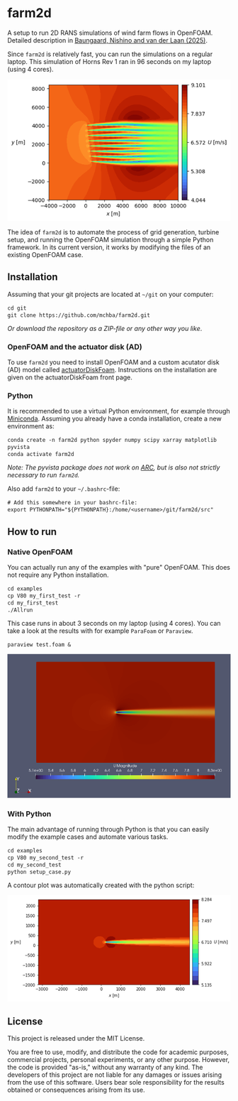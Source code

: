 # farm2d

A setup to run 2D RANS simulations of wind farm flows in OpenFOAM. Detailed description in [Baungaard, Nishino and van der Laan (2025)](https://wes.copernicus.org/preprints/wes-2025-50/).

Since `farm2d` is relatively fast, you can run the simulations on a regular laptop. This simulation of Horns Rev 1 ran in 96 seconds on my laptop (using 4 cores).

![](imgs/hornsrev1_u_contour.png)

The idea of `farm2d` is to automate the process of grid generation, turbine setup, and running the OpenFOAM simulation through a simple Python framework. In its current version, it works by modifying the files of an existing OpenFOAM case.

## Installation

Assuming that your git projects are located at `~/git` on your computer:
```
cd git
git clone https://github.com/mchba/farm2d.git
```

*Or download the repository as a ZIP-file or any other way you like*.

### OpenFOAM and the actuator disk (AD)

To use `farm2d` you need to install OpenFOAM and a custom acutator disk (AD)
 model called [actuatorDiskFoam](https://github.com/mchba/actuatorDiskFoam). Instructions on the installation are given on the actuatorDiskFoam front page.


### Python

It is recommended to use a virtual Python environment, for example through [Miniconda](https://docs.anaconda.com/miniconda/). Assuming you already have a conda installation, create a new environment as:

```
conda create -n farm2d python spyder numpy scipy xarray matplotlib pyvista
conda activate farm2d
```

*Note: The pyvista package does not work on [ARC](https://arc-user-guide.readthedocs.io/en/latest/index.html), but is also not strictly necessary to run `farm2d`.*

Also add `farm2d` to your `~/.bashrc`-file:

```
# Add this somewhere in your bashrc-file:
export PYTHONPATH="${PYTHONPATH}:/home/<username>/git/farm2d/src"
```

## How to run

### Native OpenFOAM

You can actually run any of the examples with "pure" OpenFOAM. This does not require any Python installation.
```
cd examples
cp V80 my_first_test -r
cd my_first_test
./Allrun
```

This case runs in about 3 seconds on my laptop (using 4 cores). You can take a look at the results with for example `ParaFoam` or `Paraview`.

```
paraview test.foam &
```

![](imgs/paraview_u_contour.png)





### With Python

The main advantage of running through Python is that you can easily modify the example cases and automate various tasks.

```
cd examples
cp V80 my_second_test -r
cd my_second_test
python setup_case.py
```

A contour plot was automatically created with the python script:

![](imgs/farm2d_u_contour.png)


## License

This project is released under the MIT License.

You are free to use, modify, and distribute the code for academic purposes, commercial projects, personal experiments, or any other purpose. However, the code is provided "as-is," without any warranty of any kind. The developers of this project are not liable for any damages or issues arising from the use of this software. Users bear sole responsibility for the results obtained or consequences arising from its use.


